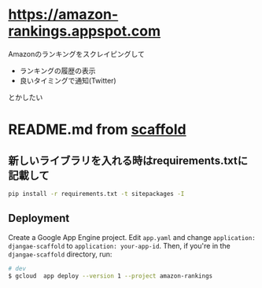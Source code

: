 # https://amazon-rankings.appspot.com
Amazonのランキングをスクレイピングして

- ランキングの履歴の表示
- 良いタイミングで通知(Twitter)

とかしたい

# README.md from [scaffold](https://github.com/potatolondon/djangae-scaffold) 
## 新しいライブラリを入れる時はrequirements.txtに記載して
```bash
pip install -r requirements.txt -t sitepackages -I

```


## Deployment

Create a Google App Engine project. Edit `app.yaml` and change `application: djangae-scaffold` to `application: your-app-id`. Then, if you're in the `djangae-scaffold` directory, run:

```bash
# dev
$ gcloud  app deploy --version 1 --project amazon-rankings
```